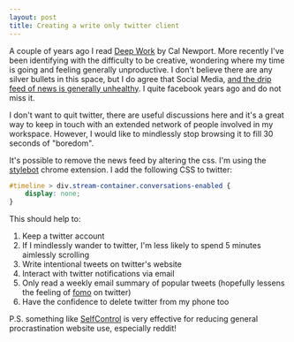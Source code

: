 ```yaml
---
layout: post
title: Creating a write only twitter client
---
```


A couple of years ago I read [Deep Work](https://www.goodreads.com/book/show/25744928-deep-work) by Cal Newport. More recently I've been identifying with the difficulty to be creative, wondering where my time is going and feeling generally unproductive. I don't believe there are any silver bullets in this space, but I do agree that Social Media, [and the drip feed of news is generally unhealthy](https://www.ted.com/talks/cal_newport_why_you_should_quit_social_media). I quite facebook years ago and do not miss it. 

I don't want to quit twitter, there are useful discussions here and it's a great way to keep in touch with an extended network of people involved in my workspace. However, I would like to mindlessly stop browsing it to fill 30 seconds of "boredom".

It's possible to remove the news feed by altering the css. I'm using the [stylebot](https://chrome.google.com/webstore/detail/stylebot/oiaejidbmkiecgbjeifoejpgmdaleoha) chrome extension. I add the following CSS to twitter:

```css
#timeline > div.stream-container.conversations-enabled {
    display: none;
}
```

This should help to:
1. Keep a twitter account
1. If I mindlessly wander to twitter, I'm less likely to spend 5 minutes aimlessly scrolling
1. Write intentional tweets on twitter's website
1. Interact with twitter notifications via email
1. Only read a weekly email summary of popular tweets (hopefully lessens the feeling of [fomo](https://en.wikipedia.org/wiki/Fear_of_missing_out) on twitter)
1. Have the confidence to delete twitter from my phone too 

P.S. something like [SelfControl](https://selfcontrolapp.com/) is very effective for reducing general procrastination website use, especially reddit!
